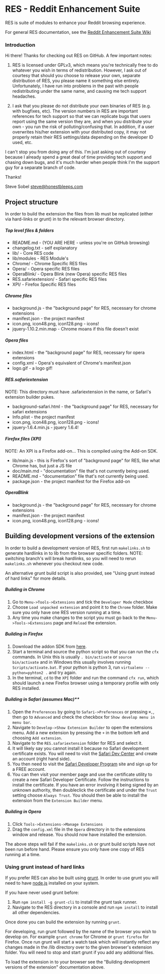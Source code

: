 # RES - Reddit Enhancement Suite

RES is suite of modules to enhance your Reddit browsing experience. 

For general RES documentation, see the [Reddit Enhancement Suite Wiki](http://redditenhancementsuite.com:8080/wiki/)

### Introduction

Hi there! Thanks for checking out RES on GitHub.  A few important notes:

1. RES is licensed under GPLv3, which means you're technically free to do whatever you wish in terms of redistribution.  However, I ask out of courtesy that should you choose to release your own, separate distribution of RES, you please name it something else entirely. Unfortunately, I have run into problems in the past with people redistributing under the same name, and causing me tech support headaches.

2. I ask that you please do not distribute your own binaries of RES (e.g. with bugfixes, etc).  The version numbers in RES are important references for tech support so that we can replicate bugs that users report using the same version they are, and when you distribute your own - you run the risk of polluting/confusing that.  In addition, if a user overwrites his/her extension with your distributed copy, it may not properly retain their RES settings/data depending on the developer ID used, etc.

I can't stop you from doing any of this. I'm just asking out of courtesy because I already spend a great deal of time providing tech support and chasing down bugs, and it's much harder when people think I'm the support guy for a separate branch of code.

Thanks!

Steve Sobel
steve@honestbleeps.com

## Project structure

In order to build the extension the files from lib must be replicated (either via hard-links or grunt) in to the relevant browser directory.

##### Top level files & folders

- README.md - (YOU ARE HERE - unless you're on GitHub browsing)
- changelog.txt - self explanatory
- lib/ - Core RES code
- lib/modules - RES Module's
- Chrome/ - Chrome Specific RES files
- Opera/ - Opera specific RES files
- OperaBlink/ - Opera Blink (new Opera) specific RES files
- RES.safariextension/  - Safari specific RES files
- XPI/ - Firefox Specific RES files

##### Chrome files

  - background.js - the "background page" for RES, necessary for chrome extensions
  - manifest.json - the project manifest
  - icon.png, icon48.png, icon128.png - icons!
  - jquery-1.10.2.min.map - Chrome moans if this file doesn't exist

##### Opera files

  - index.html - the "background page" for RES, necessary for opera extensions
  - config.xml - Opera's equivalent of Chrome's manifest.json
  - logo.gif - a logo gif!

##### RES.safariextension
NOTE: This directory must have .safariextension in the name, or Safari's extension builder pukes.

  - background-safari.html - the "background page" for RES, necessary for safari extensions
  - Info.plist - the project manifest
  - icon.png, icon48.png, icon128.png - icons!
  - jquery-1.6.4.min.js - jquery 1.6.4!

##### Firefox files (XPI)
NOTE: An XPI is a Firefox add-on... This is compiled using the Add-on SDK.

  - lib/main.js - this is Firefox's sort of "background page" for RES, like what Chrome has, but just a JS file
  - doc/main.md - "documentation" file that's not currently being used.
  - README.md - "documentation" file that's not currently being used.
  - package.json - the project manifest for the Firefox add-on

##### OperaBlink

  - background.js - the "background page" for RES, necessary for chrome extensions
  - manifest.json - the project manifest
  - icon.png, icon48.png, icon128.png - icons!

## Building development versions of the extension

In order to build a development version of RES, first run `makelinks.sh` to generate hardlinks in to lib from the browser specific folders. NOTE: switching branch's will break hardlinks, so you will need to rerun `makelinks.sh` whenever you checkout new code. 

An alternative grunt build script is also provided, see "Using grunt instead of hard links" for more details.

##### Building in Chrome

  1. Go to `Menu->Tools->Extensions` and tick the `Developer Mode` checkbox
  2. Choose `Load unpacked extension` and point it to the `Chrome` folder.  Make sure you only have one RES version running at a time.
  3. Any time you make changes to the script you must go back to the `Menu->Tools->Extensions` page and ``Reload`` the extension.

##### Building in Firefox

  1. Download the addon SDK from [here](https://ftp.mozilla.org/pub/mozilla.org/labs/jetpack/jetpack-sdk-latest.zip).
  2. Start a terminal and source the python script so that you can run the ``cfx`` commands. In Unix this is usually ``. bin/activate`` or ``source bin/activate`` and in Windows this usually involves running ``Scripts/activate.bat``. If your python is python 3, run ``virtualenv --python=pyhton2 .`` and try again.
  3. In the terminal, ``cd`` to the ``XPI`` folder and run the command ``cfx run``, which should launch a new Firefox browser using a temporary profile with only RES installed. 

##### Building in Safari (assumes Mac)**

  1. Open the ``Preferences`` by going to ``Safari->Preferences`` or pressing ``⌘,``, then go to ``Advanced`` and check the checkbox for ``Show develop menu in menu bar``. 
  2. Navigate to ``Develop->Show Extension Builder`` to open the extensions menu. Add a new extension by pressing the ``+`` in the bottom left and choosing ``Add extension``.
  3. Navigate to the ``RES.safariextension`` folder for RES and select it. 
  4. It will likely say you cannot install it because no Safari development certificate exists. You will need to visit the [Safari Dev Center](https://developer.apple.com/devcenter/safari/index.action) and create an account (right hand side).
  5. You then need to visit the [Safari Developer Program](https://developer.apple.com/programs/safari/) site and sign up for a FREE account.
  6. You can then visit your member page and use the certificate utility to create a new Safari Developer Certificate. Follow the instructions to install the certificate. If you have an error involving it being signed by an unknown authority, then doubleclick the certificate and under the ``Trust`` setting choose ``Always Trust``. You should then be able to install the extension from the ``Extension Builder`` menu.

##### Building in Opera
  1. Click ``Tools->Extensions->Manage Extensions``
  2. Drag the ``config.xml`` file in the ``Opera`` directory in to the extensions window and release. You should now have installed the extension. 

The above steps will fail if the `makelinks.sh` or grunt build scripts have not been run before hand. Please ensure you only have one copy of RES running at a time.

### Using grunt instead of hard links

If you prefer RES can also be built using [grunt](http://gruntjs.com/). In order to use grunt you will need to have [node.js](http://nodejs.org/) installed on your system.

If you have never used grunt before:

1. Run `npm install -g grunt-cli` to install the grunt task runner.
2. Navigate to the RES directory in a console and run `npm install` to install all other dependencies.

Once done you can build the extension by running `grunt`. 

For developing, run grunt followed by the name of the browser you wish to develop on. For example `grunt chrome` for Chrome or `grunt firefox` for Firefox. Once run grunt will start a watch task which will instantly reflect any changes made in the /lib directory over to the given browser's extension folder. You will need to stop and start grunt if you add any additional files.

To load the extension in to your browser see the "Building development versions of the extension" documentation above. 